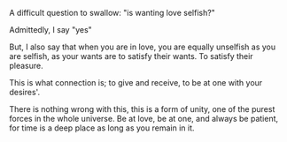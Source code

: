 A difficult question to swallow: "is wanting love selfish?"

Admittedly, I say "yes"

But, I also say that when you are in love, you are equally unselfish as you are selfish, as your wants are to satisfy their wants. To satisfy their pleasure.

This is what connection is; to give and receive, to be at one with your desires'.

There is nothing wrong with this, this is a form of unity, one of the purest forces in the whole universe. Be at love, be at one, and always be patient, for time is a deep place as long as you remain in it.